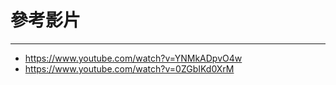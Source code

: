 # 參考影片

---

* https://www.youtube.com/watch?v=YNMkADpvO4w
* https://www.youtube.com/watch?v=0ZGbIKd0XrM